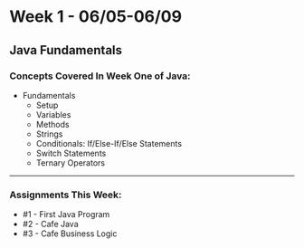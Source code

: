 # Week 1 - 06/05-06/09

## Java Fundamentals

### Concepts Covered In Week One of Java:
- Fundamentals
    - Setup
    - Variables
    - Methods
    - Strings
    - Conditionals: If/Else-If/Else Statements
    - Switch Statements
    - Ternary Operators

---

### **Assignments This Week:**
- #1 - First Java Program
- #2 - Cafe Java
- #3 - Cafe Business Logic